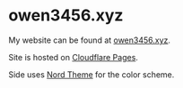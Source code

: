 # owen3456.xyz

My website can be found at [owen3456.xyz](https://owen3456.xyz).

Site is hosted on [Cloudflare Pages](https://pages.cloudflare.com/).

Side uses [Nord Theme](https://www.nordtheme.com/) for the color scheme.